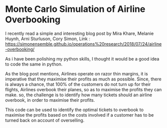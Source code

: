 
# Monte Carlo Simulation of Airline Overbooking

I recently read a simple and interesting blog post by Mira Khare, Melanie Huynh, Arni Sturluson, Cory Simon, Link : https://simonensemble.github.io/operations%20research/2018/07/24/airline-overbooking/

As i have been polishing my python skills, I thought it would be a good idea to code the same in python.

As the blog post mentions, Airlines operate on razor thin margins, it is imperative that they maximise their profits as much as possible. Since, there is always a chance, that 100% of the customers do not turn up for their flights, Airlines overbook their planes, so as to maximise the profits they can make. 
so, the challenge is to identify how many tickets should an airline overbook, in order to maximise their profits. 

This code can be used to identify the optimal tickets to overbook to maximise the profits based on the costs involved if a customer has to be turned back on account of overselling.

